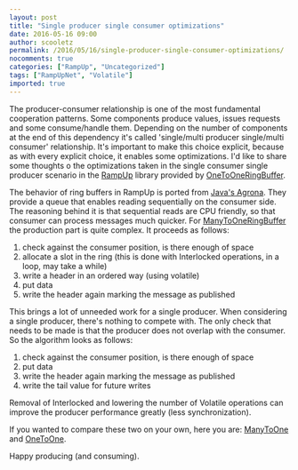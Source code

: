 ```yaml
---
layout: post
title: "Single producer single consumer optimizations"
date: 2016-05-16 09:00
author: scooletz
permalink: /2016/05/16/single-producer-single-consumer-optimizations/
nocomments: true
categories: ["RampUp", "Uncategorized"]
tags: ["RampUpNet", "Volatile"]
imported: true
---
```


The producer-consumer relationship is one of the most fundamental cooperation patterns. Some components produce values, issues requests and some consume/handle them. Depending on the number of components at the end of this dependency it's called 'single/multi producer single/multi consumer' relationship. It's important to make this choice explicit, because as with every explicit choice, it enables some optimizations. I'd like to share some thoughts o the optimizations taken in the single consumer single producer scenario in the [RampUp](https://github.com/Scooletz/RampUp) library provided by [OneToOneRingBuffer](https://github.com/Scooletz/RampUp/blob/master/src/RampUp/Ring/OneToOneRingBuffer.cs).

The behavior of ring buffers in RampUp is ported from [Java's Agrona](https://github.com/real-logic/Agrona). They provide a queue that enables reading sequentially on the consumer side. The reasoning behind it is that sequential reads are CPU friendly, so that consumer can process messages much quicker. For [ManyToOneRingBuffer ](https://github.com/Scooletz/RampUp/blob/master/src/RampUp/Ring/ManyToOneRingBuffer.cs)the production part is quite complex. It proceeds as follows:

1. check against the consumer position, is there enough of space
1. allocate a slot in the ring (this is done with Interlocked operations, in a loop, may take a while)
1. write a header in an ordered way (using volatile)
1. put data
1. write the header again marking the message as published

This brings a lot of unneeded work for a single producer. When considering a single producer, there's nothing to compete with. The only check that needs to be made is that the producer does not overlap with the consumer. So the algorithm looks as follows:



1. check against the consumer position, is there enough of space
1. put data
1. write the header again marking the message as published
1. write the tail value for future writes

Removal of Interlocked and lowering the number of Volatile operations can improve the producer performance greatly (less synchronization).



If you wanted to compare these two on your own, here you are: [ManyToOne ](https://github.com/Scooletz/RampUp/blob/master/src/RampUp/Ring/ManyToOneRingBuffer.cs#L52)and [OneToOne](https://github.com/Scooletz/RampUp/blob/master/src/RampUp/Ring/OneToOneRingBuffer.cs#L101).

Happy producing (and consuming).
